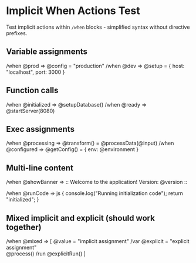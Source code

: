 # Implicit When Actions Test

Test implicit actions within `/when` blocks - simplified syntax without directive prefixes.

## Variable assignments
/when @prod => @config = "production"
/when @dev => @setup = { host: "localhost", port: 3000 }

## Function calls
/when @initialized => @setupDatabase()
/when @ready => @startServer(8080)

## Exec assignments
/when @processing => @transform() = @processData(@input)
/when @configured => @getConfig() = { env: @environment }

## Multi-line content
/when @showBanner => :: 
Welcome to the application!
Version: @version
::

/when @runCode => js {
  console.log("Running initialization code");
  return "initialized";
}

## Mixed implicit and explicit (should work together)
/when @mixed => [
  @value = "implicit assignment"
  /var @explicit = "explicit assignment"  
  @process()
  /run @explicitRun()
]